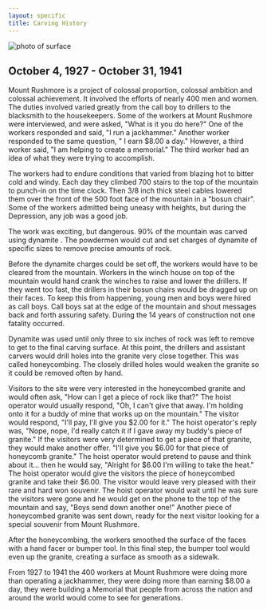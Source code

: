 ```yaml
---
layout: specific
title: Carving History
---
```

<img src="/web1-jekyll/img/yosemite.jpeg" alt="photo of surface" class="photo-surface">

## October 4, 1927 - October 31, 1941

Mount Rushmore is a project of colossal proportion, colossal ambition and colossal achievement. It involved the efforts of nearly 400 men and women. The duties involved varied greatly from the call boy to drillers to the blacksmith to the housekeepers. Some of the workers at Mount Rushmore were interviewed, and were asked, "What is it you do here?" One of the workers responded and said, "I run a jackhammer." Another worker responded to the same question, " I earn $8.00 a day." However, a third worker said, "I am helping to create a memorial." The third worker had an idea of what they were trying to accomplish.

The workers had to endure conditions that varied from blazing hot to bitter cold and windy. Each day they climbed 700 stairs to the top of the mountain to punch-in on the time clock. Then 3/8 inch thick steel cables lowered them over the front of the 500 foot face of the mountain in a "bosun chair". Some of the workers admitted being uneasy with heights, but during the Depression, any job was a good job.

The work was exciting, but dangerous. 90% of the mountain was carved using dynamite . The powdermen would cut and set charges of dynamite of specific sizes to remove precise amounts of rock.

Before the dynamite charges could be set off, the workers would have to be cleared from the mountain. Workers in the winch house on top of the mountain would hand crank the winches to raise and lower the drillers. If they went too fast, the drillers in their bosun chairs would be dragged up on their faces. To keep this from happening, young men and boys were hired as call boys. Call boys sat at the edge of the mountain and shout messages back and forth assuring safety. During the 14 years of construction not one fatality occurred.

Dynamite was used until only three to six inches of rock was left to remove to get to the final carving surface. At this point, the drillers and assistant carvers would drill holes into the granite very close together. This was called honeycombing. The closely drilled holes would weaken the granite so it could be removed often by hand.

Visitors to the site were very interested in the honeycombed granite and would often ask, "How can I get a piece of rock like that?" The hoist operator would usually respond, "Oh, I can't give that away. I'm holding onto it for a buddy of mine that works up on the mountain." The visitor would respond, "I'll pay, I'll give you $2.00 for it." The hoist operator's reply was, "Nope, nope, I'd really catch it if I gave away my buddy's piece of granite." If the visitors were very determined to get a piece of that granite, they would make another offer. "I'll give you $6.00 for that piece of honeycomb granite." The hoist operator would pretend to pause and think about it... then he would say, "Alright for $6.00 I'm willing to take the heat." The hoist operator would give the visitors the piece of honeycombed granite and take their $6.00. The visitor would leave very pleased with their rare and hard won souvenir. The hoist operator would wait until he was sure the visitors were gone and he would get on the phone to the top of the mountain and say, "Boys send down another one!" Another piece of honeycombed granite was sent down, ready for the next visitor looking for a special souvenir from Mount Rushmore.

After the honeycombing, the workers smoothed the surface of the faces with a hand facer or bumper tool. In this final step, the bumper tool would even up the granite, creating a surface as smooth as a sidewalk.

From 1927 to 1941 the 400 workers at Mount Rushmore were doing more than operating a jackhammer, they were doing more than earning $8.00 a day, they were building a Memorial that people from across the nation and around the world would come to see for generations.
